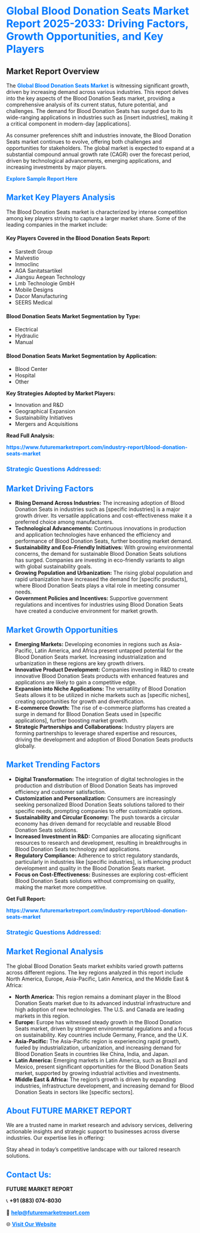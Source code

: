 <h1 style="color: #007BFF;">Global Blood Donation Seats Market Report 2025-2033: Driving Factors, Growth Opportunities, and Key Players</h1>

<section id="overview">
<h2>Market Report Overview</h2>
<p>The <a href="https://www.futuremarketreport.com/industry-report/blood-donation-seats-market" style="color: #007BFF; text-decoration: none;"><strong>Global Blood Donation Seats Market</strong></a> is witnessing significant growth, driven by increasing demand across various industries. This report delves into the key aspects of the Blood Donation Seats market, providing a comprehensive analysis of its current status, future potential, and challenges. The demand for Blood Donation Seats has surged due to its wide-ranging applications in industries such as [insert industries], making it a critical component in modern-day [applications].</p>
<p>As consumer preferences shift and industries innovate, the Blood Donation Seats market continues to evolve, offering both challenges and opportunities for stakeholders. The global market is expected to expand at a substantial compound annual growth rate (CAGR) over the forecast period, driven by technological advancements, emerging applications, and increasing investments by major players.</p>
</section>

<section id="overview">
<p><a href="https://www.futuremarketreport.com/request-sample/reportId=77453" style="color: #007BFF; text-decoration: none;"><strong>Explore Sample Report Here</strong></a></p>
</section>

<section id="key-players">
<h2 style="color: #007BFF;">Market Key Players Analysis</h2>
<p>The Blood Donation Seats market is characterized by intense competition among key players striving to capture a larger market share. Some of the leading companies in the market include:</p>
<h4>Key Players Covered in the Blood Donation Seats Report:</h4>
<ul><li>Sarstedt Group</li><li>Malvestio</li><li>Inmoclinc</li><li>AGA Sanitatsartikel</li><li>Jiangsu Aegean Technology</li><li>Lmb Technologie GmbH</li><li>Mobile Designs</li><li>Dacor Manufacturing</li><li>SEERS Medical</li></ul>
<h4>Blood Donation Seats Market Segmentation by Type:</h4>
<ul><li>Electrical</li><li>Hydraulic</li><li>Manual</li></ul>

<h4>Blood Donation Seats Market Segmentation by Application:</h4>
<ul><li>Blood Center</li><li>Hospital</li><li>Other</li></ul>
<p><strong>Key Strategies Adopted by Market Players:</strong></p>
<ul>
<li>Innovation and R&D</li>
<li>Geographical Expansion</li>
<li>Sustainability Initiatives</li>
<li>Mergers and Acquisitions</li>
</ul>
</section>

<section>
<p><strong>Read Full Analysis: </strong></p><a href="https://www.futuremarketreport.com/industry-report/blood-donation-seats-market" style="color: #007BFF; text-decoration: none;"><strong>https://www.futuremarketreport.com/industry-report/blood-donation-seats-market</strong></a>
<h3 style="color: #007BFF;">Strategic Questions Addressed:</h3>
</section>

<section id="driving-factors">
<h2 style="color: #007BFF;">Market Driving Factors</h2>
<ul>
<li><strong>Rising Demand Across Industries:</strong> The increasing adoption of Blood Donation Seats in industries such as [specific industries] is a major growth driver. Its versatile applications and cost-effectiveness make it a preferred choice among manufacturers.</li>
<li><strong>Technological Advancements:</strong> Continuous innovations in production and application technologies have enhanced the efficiency and performance of Blood Donation Seats, further boosting market demand.</li>
<li><strong>Sustainability and Eco-Friendly Initiatives:</strong> With growing environmental concerns, the demand for sustainable Blood Donation Seats solutions has surged. Companies are investing in eco-friendly variants to align with global sustainability goals.</li>
<li><strong>Growing Population and Urbanization:</strong> The rising global population and rapid urbanization have increased the demand for [specific products], where Blood Donation Seats plays a vital role in meeting consumer needs.</li>
<li><strong>Government Policies and Incentives:</strong> Supportive government regulations and incentives for industries using Blood Donation Seats have created a conducive environment for market growth.</li>
</ul>
</section>

<section id="growth-opportunities">
<h2 style="color: #007BFF;">Market Growth Opportunities</h2>
<ul>
<li><strong>Emerging Markets:</strong> Developing economies in regions such as Asia-Pacific, Latin America, and Africa present untapped potential for the Blood Donation Seats market. Increasing industrialization and urbanization in these regions are key growth drivers.</li>
<li><strong>Innovative Product Development:</strong> Companies investing in R&D to create innovative Blood Donation Seats products with enhanced features and applications are likely to gain a competitive edge.</li>
<li><strong>Expansion into Niche Applications:</strong> The versatility of Blood Donation Seats allows it to be utilized in niche markets such as [specific niches], creating opportunities for growth and diversification.</li>
<li><strong>E-commerce Growth:</strong> The rise of e-commerce platforms has created a surge in demand for Blood Donation Seats used in [specific applications], further boosting market growth.</li>
<li><strong>Strategic Partnerships and Collaborations:</strong> Industry players are forming partnerships to leverage shared expertise and resources, driving the development and adoption of Blood Donation Seats products globally.</li>
</ul>
</section>

<section id="trending-factors">
<h2 style="color: #007BFF;">Market Trending Factors</h2>
<ul>
<li><strong>Digital Transformation:</strong> The integration of digital technologies in the production and distribution of Blood Donation Seats has improved efficiency and customer satisfaction.</li>
<li><strong>Customization and Personalization:</strong> Consumers are increasingly seeking personalized Blood Donation Seats solutions tailored to their specific needs, prompting companies to offer customizable options.</li>
<li><strong>Sustainability and Circular Economy:</strong> The push towards a circular economy has driven demand for recyclable and reusable Blood Donation Seats solutions.</li>
<li><strong>Increased Investment in R&D:</strong> Companies are allocating significant resources to research and development, resulting in breakthroughs in Blood Donation Seats technology and applications.</li>
<li><strong>Regulatory Compliance:</strong> Adherence to strict regulatory standards, particularly in industries like [specific industries], is influencing product development and quality in the Blood Donation Seats market.</li>
<li><strong>Focus on Cost-Effectiveness:</strong> Businesses are exploring cost-efficient Blood Donation Seats solutions without compromising on quality, making the market more competitive.</li>
</ul>
</section>

<section>
<p><strong>Get Full Report: </strong></p><a href="https://www.futuremarketreport.com/industry-report/blood-donation-seats-market" style="color: #007BFF; text-decoration: none;"><strong>https://www.futuremarketreport.com/industry-report/blood-donation-seats-market</strong></a>
<h3 style="color: #007BFF;">Strategic Questions Addressed:</h3>
</section>


<section id="regional-analysis">
<h2 style="color: #007BFF;">Market Regional Analysis</h2>
<p>The global Blood Donation Seats market exhibits varied growth patterns across different regions. The key regions analyzed in this report include North America, Europe, Asia-Pacific, Latin America, and the Middle East & Africa:</p>
<ul>
<li><strong>North America:</strong> This region remains a dominant player in the Blood Donation Seats market due to its advanced industrial infrastructure and high adoption of new technologies. The U.S. and Canada are leading markets in this region.</li>
<li><strong>Europe:</strong> Europe has witnessed steady growth in the Blood Donation Seats market, driven by stringent environmental regulations and a focus on sustainability. Key countries include Germany, France, and the U.K.</li>
<li><strong>Asia-Pacific:</strong> The Asia-Pacific region is experiencing rapid growth, fueled by industrialization, urbanization, and increasing demand for Blood Donation Seats in countries like China, India, and Japan.</li>
<li><strong>Latin America:</strong> Emerging markets in Latin America, such as Brazil and Mexico, present significant opportunities for the Blood Donation Seats market, supported by growing industrial activities and investments.</li>
<li><strong>Middle East & Africa:</strong> The region’s growth is driven by expanding industries, infrastructure development, and increasing demand for Blood Donation Seats in sectors like [specific sectors].</li>
</ul>
</section>

<footer>
<h2 style="color: #007BFF;">About FUTURE MARKET REPORT</h2>
<p>We are a trusted name in market research and advisory services, delivering actionable insights and strategic support to businesses across diverse industries. Our expertise lies in offering:</p>

<p>Stay ahead in today’s competitive landscape with our tailored research solutions.</p>

<h2 style="color: #007BFF;">Contact Us:</h2>
<p><strong>FUTURE MARKET REPORT</strong></p>
<p>📞 <strong>+91 (883) 074-8030</strong></p>
<p>📧 <strong><a href="mailto:help@futuremarketreport.com" style="color: #007BFF;">help@futuremarketreport.com</a></strong></p>
<p>🌐 <strong><a href="https://www.futuremarketreport.com/" style="color: #007BFF;">Visit Our Website</a></strong></p>
</footer>